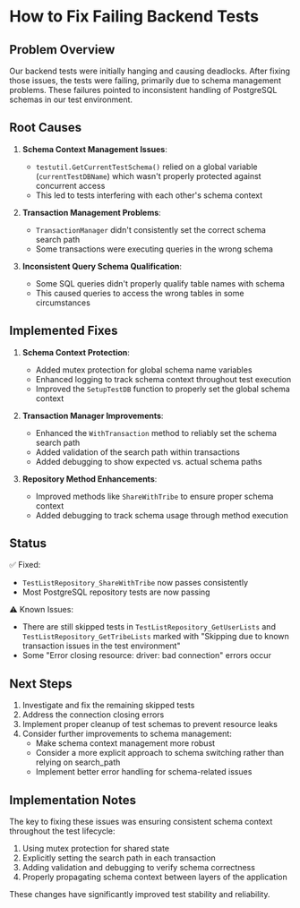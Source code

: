 # How to Fix Failing Backend Tests

## Problem Overview

Our backend tests were initially hanging and causing deadlocks. After fixing those issues, the tests were failing, primarily due to schema management problems. These failures pointed to inconsistent handling of PostgreSQL schemas in our test environment.

## Root Causes

1. **Schema Context Management Issues**: 
   - `testutil.GetCurrentTestSchema()` relied on a global variable (`currentTestDBName`) which wasn't properly protected against concurrent access
   - This led to tests interfering with each other's schema context

2. **Transaction Management Problems**:
   - `TransactionManager` didn't consistently set the correct schema search path
   - Some transactions were executing queries in the wrong schema

3. **Inconsistent Query Schema Qualification**:
   - Some SQL queries didn't properly qualify table names with schema
   - This caused queries to access the wrong tables in some circumstances

## Implemented Fixes

1. **Schema Context Protection**:
   - Added mutex protection for global schema name variables
   - Enhanced logging to track schema context throughout test execution
   - Improved the `SetupTestDB` function to properly set the global schema context

2. **Transaction Manager Improvements**:
   - Enhanced the `WithTransaction` method to reliably set the schema search path
   - Added validation of the search path within transactions
   - Added debugging to show expected vs. actual schema paths

3. **Repository Method Enhancements**:
   - Improved methods like `ShareWithTribe` to ensure proper schema context
   - Added debugging to track schema usage through method execution

## Status

✅ Fixed:
- `TestListRepository_ShareWithTribe` now passes consistently
- Most PostgreSQL repository tests are now passing

⚠️ Known Issues:
- There are still skipped tests in `TestListRepository_GetUserLists` and `TestListRepository_GetTribeLists` marked with "Skipping due to known transaction issues in the test environment"
- Some "Error closing resource: driver: bad connection" errors occur

## Next Steps

1. Investigate and fix the remaining skipped tests
2. Address the connection closing errors
3. Implement proper cleanup of test schemas to prevent resource leaks
4. Consider further improvements to schema management:
   - Make schema context management more robust
   - Consider a more explicit approach to schema switching rather than relying on search_path
   - Implement better error handling for schema-related issues

## Implementation Notes

The key to fixing these issues was ensuring consistent schema context throughout the test lifecycle:

1. Using mutex protection for shared state
2. Explicitly setting the search path in each transaction
3. Adding validation and debugging to verify schema correctness
4. Properly propagating schema context between layers of the application

These changes have significantly improved test stability and reliability. 